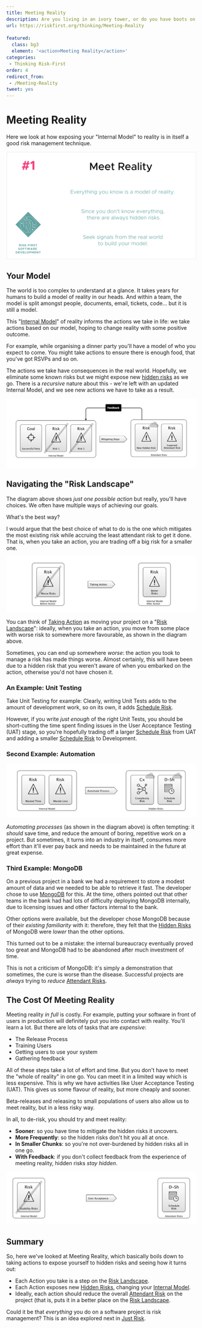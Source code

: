 ```yaml
---
title: Meeting Reality
description: Are you living in an ivory tower, or do you have boots on the ground?
url: https://riskfirst.org/thinking/Meeting-Reality

featured: 
  class: bg3
  element: '<action>Meeting Reality</action>'
categories:
 - Thinking Risk-First
order: 4
redirect_from: 
 - /Meeting-Reality
tweet: yes
---
```


# Meeting Reality

Here we look at how exposing your "Internal Model" to reality is in itself a good risk management technique.

![Meeting Reality](../images/generated/principles/meet-reality.png)

## Your Model

The world is too complex to understand at a glance.  It takes years for humans to build a model of reality in our heads.  And within a team, the model is split amongst people, documents, email, tickets, code... but it is still a model.  

This "[Internal Model](../thinking/Glossary.md#Internal-Model)" of reality informs the actions we take in life: we take actions based on our model, hoping to change reality with some positive outcome.

For example, while organising a dinner party you'll have a model of who you expect to come.  You might take actions to ensure there is enough food, that you've got RSVPs and so on.

The actions we take have consequences in the real world.   Hopefully, we eliminate some known risks but we might expose new [hidden risks](../thinking/Glossary.md#hidden-risk) as we go.  There is a _recursive_ nature about this - we're left with an updated Internal Model, and we see new actions we have to take as a result.

![Taking actions changes reality, but changes your model of the risks too](../images/generated/introduction/model_vs_reality_2.png)

## Navigating the "Risk Landscape"

The diagram above shows _just one possible action_ but really, you'll have choices.  We often have multiple ways of achieving our goals.  

What's the best way?  

I would argue that the best choice of what to do is the one which mitigates the most existing risk while accruing the least attendant risk to get it done.  That is, when you take an action, you are trading off a big risk for a smaller one.  

![Navigating The Risk Landscape](../images/generated/introduction/risk_landscape_1.png)

You can think of [Taking Action](../thinking/Glossary.md#taking-action) as moving your project on a "[Risk Landscape](../risks/Risk-Landscape.md)":  ideally, when you take an action, you move from some place with worse risk to somewhere more favourable, as shown in the diagram above.

Sometimes, you can end up somewhere _worse_:  the action you took to manage a risk has made things worse.  Almost certainly, this will have been due to a hidden risk that you weren't aware of when you embarked on the action, otherwise you'd not have chosen it.  

### An Example: Unit Testing

Take Unit Testing for example:  Clearly, writing Unit Tests adds to the amount of development work, so on its own, it adds [Schedule Risk](../risks/Scarcity-Risk.md#schedule-risk).   

However, if you write _just enough_ of the right Unit Tests, you should be short-cutting the time spent finding issues in the User Acceptance Testing (UAT) stage, so you're hopefully trading off a larger [Schedule Risk](../risks/Scarcity-Risk.md#schedule-risk) from UAT and adding a smaller [Schedule Risk](../risks/Scarcity-Risk.md#schedule-risk) to Development.  

### Second Example: Automation

![Hidden Risks of Automation](../images/generated/introduction/risk_landscape_2_automating.png)

_Automating processes_ (as shown in the diagram above) is often tempting: it _should_ save time, and reduce the amount of boring, repetitive work on a project.  But sometimes, it turns into an industry in itself, consumes more effort than it'll ever pay back and needs to be maintained in the future at great expense. 

### Third Example: MongoDB

On a previous project in a bank we had a requirement to store a modest amount of data and we needed to be able to retrieve it fast.  The developer chose to use [MongoDB](https://www.mongodb.com) for this.  At the time, others pointed out that other teams in the bank had had lots of difficulty deploying MongoDB internally, due to licensing issues and other factors internal to the bank.

Other options were available, but the developer chose MongoDB because of their _existing familiarity_ with it:   therefore, they felt that the [Hidden Risks](../thinking/Glossary.md#hidden-risk) of MongoDB were _lower_ than the other options.

This turned out to be a mistake:  the internal bureaucracy eventually proved too great and MongoDB had to be abandoned after much investment of time.

This is not a criticism of MongoDB: it's simply a demonstration that sometimes, the cure is worse than the disease.  Successful projects are _always_ trying to _reduce_ [Attendant Risks](../thinking/Glossary.md#attendant-risk).  

## The Cost Of Meeting Reality

Meeting reality _in full_ is costly.  For example, putting your software in front of users in production will definitely put you into contact with reality.  You'll learn a lot.  But there are lots of tasks that are _expensive_:

- The Release Process
- Training Users
- Getting users to use your system
- Gathering feedback

All of these steps take a lot of effort and time.   But you don't have to meet the "whole of reality" in one go.  You can meet it in a limited way which is less expensive.  This is why we have activities like User Acceptance Testing (UAT).  This gives us some flavour of reality, but more cheaply and sooner.  

Beta-releases and releasing to small populations of users also allow us to meet reality, but in a less risky way.

In all, to de-risk, you should try and meet reality:

- **Sooner**: so you have time to mitigate the hidden risks it uncovers.
- **More Frequently**: so the hidden risks don't hit you all at once.
- **In Smaller Chunks**: so you're not over-burdened by hidden risks all in one go.
- **With Feedback**: if you don't collect feedback from the experience of meeting reality, hidden risks _stay hidden_.

![Testing flushes out Hidden Risk, but increases Schedule Risk](../images/generated/introduction/meeting_reality_testing.png)

## Summary

So, here we've looked at Meeting Reality, which basically boils down to taking actions to expose yourself to hidden risks and seeing how it turns out:

- Each Action you take is a step on the [Risk Landscape](../thinking/Glossary.md#risk-landscape).
- Each Action exposes new [Hidden Risks](../thinking/Glossary.md#hidden-risk), changing your [Internal Model](../thinking/Glossary.md#Internal-Model).
- Ideally, each action should reduce the overall [Attendant Risk](../thinking/Glossary.md#attendant-risk) on the project (that is, puts it in a better place on the [Risk Landscape](../thinking/Glossary.md#risk-landscape).

Could it be that _everything_ you do on a software project is risk management? This is an idea explored next in [Just Risk](Just-Risk.md).



 
